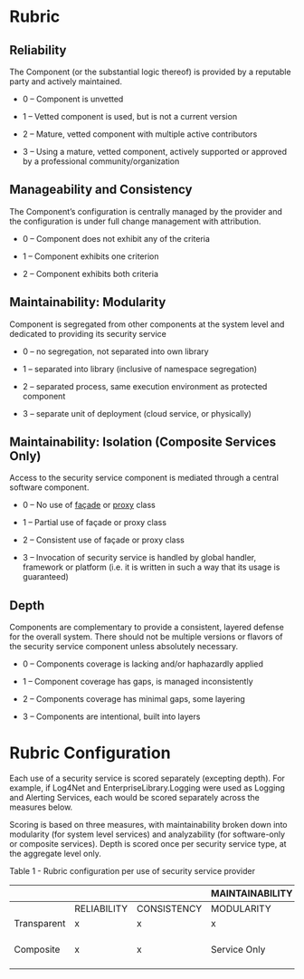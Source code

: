 
# Rubric

## Reliability

The Component (or the substantial logic thereof) is provided by a
reputable party and actively maintained.

  - 0 – Component is unvetted

  - 1 – Vetted component is used, but is not a current version

  - 2 – Mature, vetted component with multiple active contributors

  - 3 – Using a mature, vetted component, actively supported or approved
    by a professional community/organization

## Manageability and Consistency

The Component’s configuration is centrally managed by the provider and
the configuration is under full change management with attribution.

  - 0 – Component does not exhibit any of the criteria

  - 1 – Component exhibits one criterion

  - 2 – Component exhibits both criteria

## Maintainability: Modularity

Component is segregated from other components at the system level and
dedicated to providing its security service

  - 0 – no segregation, not separated into own library

  - 1 – separated into library (inclusive of namespace segregation)

  - 2 – separated process, same execution environment as protected
    component

  - 3 – separate unit of deployment (cloud service, or physically)

## **Maintainability: Isolation** (Composite Services Only)

Access to the security service component is mediated through a central
software component.

  - 0 – No use of
    [façade](https://refactoring.guru/design-patterns/facade) or
    [proxy](https://refactoring.guru/design-patterns/proxy) class

  - 1 – Partial use of façade or proxy class

  - 2 – Consistent use of façade or proxy class

  - 3 – Invocation of security service is handled by global handler,
    framework or platform (i.e. it is written in such a way that its
    usage is guaranteed)

## Depth

Components are complementary to provide a consistent, layered defense
for the overall system. There should not be multiple versions or flavors
of the security service component unless absolutely necessary.

  - 0 – Components coverage is lacking and/or haphazardly applied

  - 1 – Component coverage has gaps, is managed inconsistently

  - 2 – Components coverage has minimal gaps, some layering

  - 3 – Components are intentional, built into layers

# Rubric Configuration

Each use of a security service is scored separately (excepting depth).
For example, if Log4Net and EnterpriseLibrary.Logging were used as
Logging and Alerting Services, each would be scored separately across
the measures below.

Scoring is based on three measures, with maintainability broken down
into modularity (for system level services) and analyzability (for
software-only or composite services). Depth is scored once per security
service type, at the aggregate level only.

Table 1 - Rubric configuration per use of security service
provider

|             |             |             | MAINTAINABILITY |               |                              |
| ----------- | ----------- | ----------- | --------------- | ------------- | ---------------------------- |
|             | RELIABILITY | CONSISTENCY | MODULARITY      | ISOLATION     | EXAMPLE                      |
| Transparent | x           | x           | x               |               | Firewall                     |
| Composite   | x           | x           | Service Only    | Software Only | Azure AD integrated with App |
